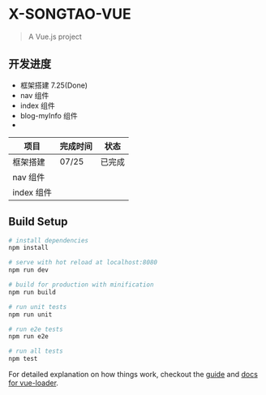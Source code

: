 # X-SONGTAO-VUE

> A Vue.js project

## 开发进度

- 框架搭建 7.25(Done)
- nav 组件
- index 组件
- blog-myInfo 组件
- 


|      项目      |       完成时间   |    状态   |
| ------------- | --------------- |---------------|
|    框架搭建    |       07/25     |     已完成    |
|    nav 组件    |            |         |
|    index 组件    |             |         |


## Build Setup

``` bash
# install dependencies
npm install

# serve with hot reload at localhost:8080
npm run dev

# build for production with minification
npm run build

# run unit tests
npm run unit

# run e2e tests
npm run e2e

# run all tests
npm test
```

For detailed explanation on how things work, checkout the [guide](http://vuejs-templates.github.io/webpack/) and [docs for vue-loader](http://vuejs.github.io/vue-loader).
